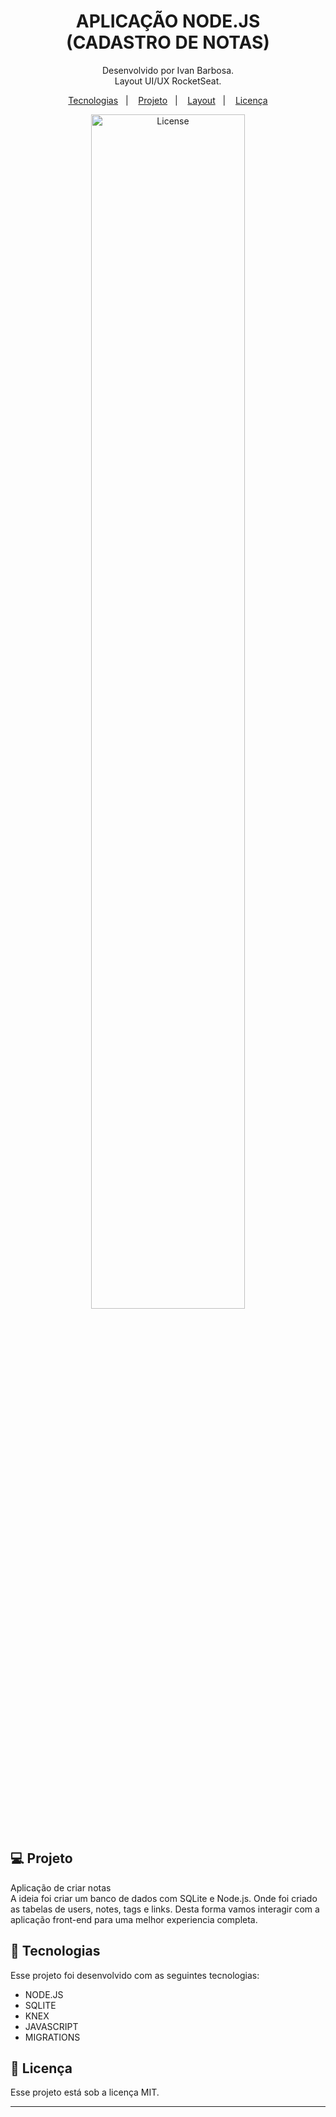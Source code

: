 <h1 align="center"> APLICAÇÃO NODE.JS <br> (CADASTRO DE NOTAS) </h1>

<p align="center">
Desenvolvido por Ivan Barbosa.<br>
Layout UI/UX RocketSeat.
</p>

<p align="center">
  <a href="#-tecnologias">Tecnologias</a>&nbsp;&nbsp;&nbsp;|&nbsp;&nbsp;&nbsp;
  <a href="#-projeto">Projeto</a>&nbsp;&nbsp;&nbsp;|&nbsp;&nbsp;&nbsp;
  <a href="#-layout">Layout</a>&nbsp;&nbsp;&nbsp;|&nbsp;&nbsp;&nbsp;
  <a href="#memo-licença">Licença</a>
</p>

<div align="center" >
  <img alt="License" src="./capas/Captura de Tela 2023-02-16 às 16.08.49.png" width="70%" display="flex" gap="5px" >
</div>

<br>

## 💻 Projeto

Aplicação de criar notas<br>
A ideia foi criar um banco de dados com SQLite e Node.js. Onde foi criado as tabelas de users, notes, tags e links. Desta forma vamos interagir com a aplicação front-end para uma melhor experiencia completa.

## 🚀 Tecnologias

Esse projeto foi desenvolvido com as seguintes tecnologias:

- NODE.JS
- SQLITE
- KNEX
- JAVASCRIPT
- MIGRATIONS

## :memo: Licença

Esse projeto está sob a licença MIT.

---
